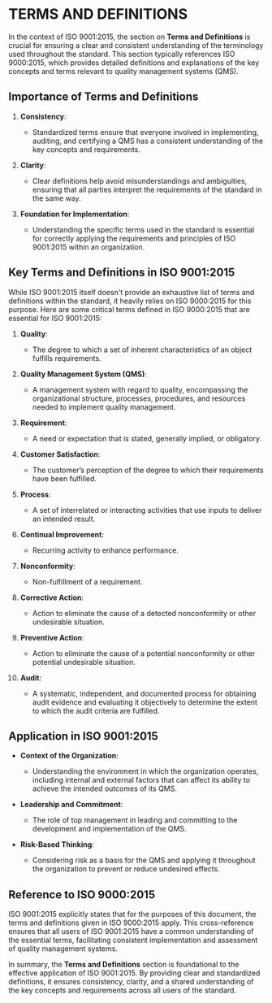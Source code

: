 # TERMS AND DEFINITIONS

In the context of ISO 9001:2015, the section on **Terms and Definitions** is crucial for ensuring a clear and consistent understanding of the terminology used throughout the standard. This section typically references ISO 9000:2015, which provides detailed definitions and explanations of the key concepts and terms relevant to quality management systems (QMS).

## Importance of Terms and Definitions

1. **Consistency**:
   - Standardized terms ensure that everyone involved in implementing, auditing, and certifying a QMS has a consistent understanding of the key concepts and requirements.

2. **Clarity**:
   - Clear definitions help avoid misunderstandings and ambiguities, ensuring that all parties interpret the requirements of the standard in the same way.

3. **Foundation for Implementation**:
   - Understanding the specific terms used in the standard is essential for correctly applying the requirements and principles of ISO 9001:2015 within an organization.

## Key Terms and Definitions in ISO 9001:2015

While ISO 9001:2015 itself doesn't provide an exhaustive list of terms and definitions within the standard, it heavily relies on ISO 9000:2015 for this purpose. Here are some critical terms defined in ISO 9000:2015 that are essential for ISO 9001:2015:

1. **Quality**:
   - The degree to which a set of inherent characteristics of an object fulfills requirements.

2. **Quality Management System (QMS)**:
   - A management system with regard to quality, encompassing the organizational structure, processes, procedures, and resources needed to implement quality management.

3. **Requirement**:
   - A need or expectation that is stated, generally implied, or obligatory.

4. **Customer Satisfaction**:
   - The customer’s perception of the degree to which their requirements have been fulfilled.

5. **Process**:
   - A set of interrelated or interacting activities that use inputs to deliver an intended result.

6. **Continual Improvement**:
   - Recurring activity to enhance performance.

7. **Nonconformity**:
   - Non-fulfillment of a requirement.

8. **Corrective Action**:
   - Action to eliminate the cause of a detected nonconformity or other undesirable situation.

9. **Preventive Action**:
   - Action to eliminate the cause of a potential nonconformity or other potential undesirable situation.

10. **Audit**:
    - A systematic, independent, and documented process for obtaining audit evidence and evaluating it objectively to determine the extent to which the audit criteria are fulfilled.

## Application in ISO 9001:2015

- **Context of the Organization**:
  - Understanding the environment in which the organization operates, including internal and external factors that can affect its ability to achieve the intended outcomes of its QMS.

- **Leadership and Commitment**:
  - The role of top management in leading and committing to the development and implementation of the QMS.

- **Risk-Based Thinking**:
  - Considering risk as a basis for the QMS and applying it throughout the organization to prevent or reduce undesired effects.

## Reference to ISO 9000:2015

ISO 9001:2015 explicitly states that for the purposes of this document, the terms and definitions given in ISO 9000:2015 apply. This cross-reference ensures that all users of ISO 9001:2015 have a common understanding of the essential terms, facilitating consistent implementation and assessment of quality management systems.

In summary, the **Terms and Definitions** section is foundational to the effective application of ISO 9001:2015. By providing clear and standardized definitions, it ensures consistency, clarity, and a shared understanding of the key concepts and requirements across all users of the standard.

